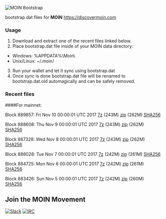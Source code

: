 ![MOIN Bootstrap](https://i.imgur.com/KjM1jMp.jpg)

bootstrap.dat files for **MOIN** https://discovermoin.com

### Usage

1. Download and extract one of the recent files linked below.
2. Place bootstrap.dat file inside of your MOIN data directory:
 - Windows: %APPDATA%\Moin\
 - Unix/Linux: ~/.moin/
3. Run your wallet and let it sync using bootstrap.dat
4. Once sync is done bootstrap.dat file will be renamed to bootstrap.dat.old automagically and can be safely removed.


### Recent files

####For mainnet:

Block 889857: Fri Nov 10 00:00:01 UTC 2017 [7z](https://transfer.sh/gF8Xy/bootstrap.dat.20171110.7z) (243M) [zip](https://transfer.sh/Eox7w/bootstrap.dat.20171110.zip) (262M) [SHA256](https://transfer.sh/2LrYD/sha256.txt)

Block 888608: Thu Nov  9 00:00:01 UTC 2017 [7z](https://transfer.sh/aXIiy/bootstrap.dat.20171109.7z) (243M) [zip](https://transfer.sh/Ro7Z3/bootstrap.dat.20171109.zip) (262M) [SHA256](https://transfer.sh/12D31F/sha256.txt)

Block 887328: Wed Nov  8 00:00:01 UTC 2017 [7z](https://transfer.sh/sfOGC/bootstrap.dat.20171108.7z) (243M) [zip](https://transfer.sh/pccFp/bootstrap.dat.20171108.zip) (262M) [SHA256](https://transfer.sh/VnoKL/sha256.txt)

Block 886028: Tue Nov  7 00:00:01 UTC 2017 [7z](https://transfer.sh/VBJ7z/bootstrap.dat.20171107.7z) (242M) [zip](https://transfer.sh/1igGO/bootstrap.dat.20171107.zip) (261M) [SHA256](https://transfer.sh/ag2uV/sha256.txt)

Block 884725: Mon Nov  6 00:00:01 UTC 2017 [7z](https://transfer.sh/Tfgfy/bootstrap.dat.20171106.7z) (242M) [zip](https://transfer.sh/4QnwI/bootstrap.dat.20171106.zip) (261M) [SHA256](https://transfer.sh/MHqJd/sha256.txt)

Block 883426: Sun Nov  5 00:00:01 UTC 2017 [7z](https://transfer.sh/xLHHc/bootstrap.dat.20171105.7z) (242M) [zip](https://transfer.sh/rc7pO/bootstrap.dat.20171105.zip) (260M) [SHA256](https://transfer.sh/122o63/sha256.txt)

## Join the MOIN Movement

[![Slack](https://i.imgur.com/Xy0IEJN.png)](https://discovermoin.herokuapp.com)
[![IRC](http://i.imgur.com/amUnKGQ.png)](https://kiwiirc.com/client/irc.freenode.net/#moin-crypto)
